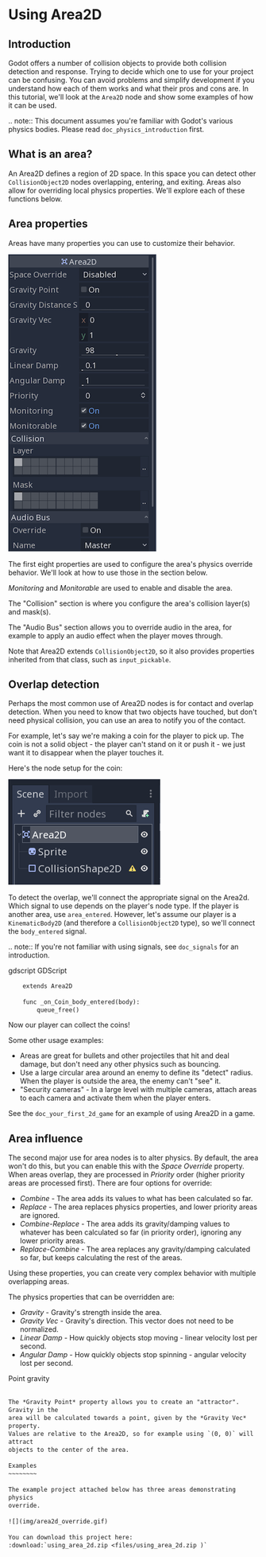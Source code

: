

Using Area2D
============

Introduction
------------

Godot offers a number of collision objects to provide both collision detection
and response. Trying to decide which one to use for your project can be confusing.
You can avoid problems and simplify development if you understand how each of them
works and what their pros and cons are. In this tutorial, we'll look at the
`Area2D` node and show some examples of how it can be used.

.. note:: This document assumes you're familiar with Godot's various physics
          bodies. Please read `doc_physics_introduction` first.

What is an area?
----------------

An Area2D defines a region of 2D space. In this space you can detect other
`CollisionObject2D` nodes overlapping, entering,
and exiting. Areas also allow for overriding local physics properties. We'll
explore each of these functions below.

Area properties
---------------

Areas have many properties you can use to customize their behavior.

![](img/area2d_properties.png)

The first eight properties are used to configure the area's physics override
behavior. We'll look at how to use those in the section below.

*Monitoring* and *Monitorable* are used to enable and disable the area.

The "Collision" section is where you configure the area's collision layer(s)
and mask(s).

The "Audio Bus" section allows you to override audio in the area, for example to
apply an audio effect when the player moves through.

Note that Area2D extends `CollisionObject2D`, so it
also provides properties inherited from that class, such as `input_pickable`.

Overlap detection
-----------------

Perhaps the most common use of Area2D nodes is for contact and overlap detection.
When you need to know that two objects have touched, but don't need physical
collision, you can use an area to notify you of the contact.

For example, let's say we're making a coin for the player to pick up. The coin is
not a solid object - the player can't stand on it or push it - we just want it
to disappear when the player touches it.

Here's the node setup for the coin:

![](img/area2d_coin_nodes.png)

To detect the overlap, we'll connect the appropriate signal on the Area2d. Which
signal to use depends on the player's node type. If the player is another area,
use `area_entered`. However, let's assume our player is a `KinematicBody2D`
(and therefore a `CollisionObject2D` type), so we'll connect the
`body_entered` signal.

.. note:: If you're not familiar with using signals, see `doc_signals` for
          an introduction.

gdscript GDScript

```
    extends Area2D

    func _on_Coin_body_entered(body):
        queue_free()
```

Now our player can collect the coins!

Some other usage examples:

- Areas are great for bullets and other projectiles that hit and deal damage, but don't need any other physics such as bouncing.
- Use a large circular area around an enemy to define its "detect" radius. When the player is outside the area, the enemy can't "see" it.
- "Security cameras" - In a large level with multiple cameras, attach areas to each camera and activate them when the player enters.

See the `doc_your_first_2d_game` for an example of using Area2D in a game.

Area influence
--------------

The second major use for area nodes is to alter physics. By default, the area
won't do this, but you can enable this with the *Space Override* property. When
areas overlap, they are processed in *Priority* order (higher priority areas are
processed first). There are four options for override:

- *Combine* - The area adds its values to what has been calculated so far.
- *Replace* - The area replaces physics properties, and lower priority areas are ignored.
- *Combine-Replace* - The area adds its gravity/damping values to whatever has been calculated so far (in priority order), ignoring any lower priority areas.
- *Replace-Combine* - The area replaces any gravity/damping calculated so far, but keeps calculating the rest of the areas.

Using these properties, you can create very complex behavior with multiple
overlapping areas.

The physics properties that can be overridden are:

- *Gravity* - Gravity's strength inside the area.
- *Gravity Vec* - Gravity's direction. This vector does not need to be normalized.
- *Linear Damp* - How quickly objects stop moving - linear velocity lost per second.
- *Angular Damp* - How quickly objects stop spinning - angular velocity lost per second.

Point gravity
~~~~~~~~~~~~~

The *Gravity Point* property allows you to create an "attractor". Gravity in the
area will be calculated towards a point, given by the *Gravity Vec* property.
Values are relative to the Area2D, so for example using `(0, 0)` will attract
objects to the center of the area.

Examples
~~~~~~~~

The example project attached below has three areas demonstrating physics
override.

![](img/area2d_override.gif)

You can download this project here:
:download:`using_area_2d.zip <files/using_area_2d.zip )`
